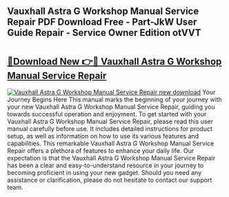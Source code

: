 ## Vauxhall Astra G Workshop Manual Service Repair PDF Download Free - Part-JkW User Guide Repair - Service Owner Edition otVVT

# <h2><a href="http://bc74929.oget.top/?id=Vauxhall+Astra+G+Workshop+Manual+Service+Repair">🔗Download New 👉🔴 Vauxhall Astra G Workshop Manual Service Repair</a></h2>

[![Vauxhall Astra G Workshop Manual Service Repair new download](https://i.imgur.com/5g1atiW.png)](http://bc74929.oget.top/?id=Vauxhall+Astra+G+Workshop+Manual+Service+Repair)
Your Journey Begins Here This manual marks the beginning of your journey with your new Vauxhall Astra G Workshop Manual Service Repair, guiding you towards successful operation and enjoyment. To get started with your Vauxhall Astra G Workshop Manual Service Repair, please read this user manual carefully before use. It includes detailed instructions for product setup, as well as information on how to use its various features and capabilities. This remarkable Vauxhall Astra G Workshop Manual Service Repair offers a plethora of features to enhance your daily life. Our expectation is that the Vauxhall Astra G Workshop Manual Service Repair has been a clear and easy-to-understand resource in your journey to becoming proficient in using your new gadget. Should you need any assistance or clarification, please do not hesitate to contact our support team.
